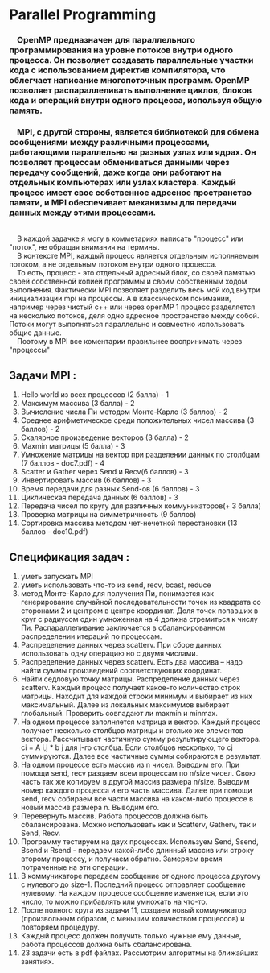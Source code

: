 # Parallel Programming
    
### &nbsp;&nbsp;&nbsp;&nbsp;OpenMP предназначен для параллельного программирования на уровне потоков внутри одного процесса. Он позволяет создавать параллельные участки кода с использованием директив компилятора, что облегчает написание многопоточных программ. OpenMP позволяет распараллеливать выполнение циклов, блоков кода и операций внутри одного процесса, используя общую память.
    
### &nbsp;&nbsp;&nbsp;&nbsp;MPI, с другой стороны, является библиотекой для обмена сообщениями между различными процессами, работающими параллельно на разных узлах или ядрах. Он позволяет процессам обмениваться данными через передачу сообщений, даже когда они работают на отдельных компьютерах или узлах кластера. Каждый процесс имеет свое собственное адресное пространство памяти, и MPI обеспечивает механизмы для передачи данных между этими процессами.
<br>
&nbsp;&nbsp;&nbsp;&nbsp;В каждой задачке я могу в комметариях написать "процесс" или "поток", не обращая внимания на термины. 
<br>
&nbsp;&nbsp;&nbsp;&nbsp;В контексте MPI, каждый процесс является отдельным исполняемым потоком, а не отдельным потоком внутри одного процесса.
<br>
&nbsp;&nbsp;&nbsp;&nbsp;То есть, процесс - это отдельный адресный блок, со своей памятью своей собственной копией программы и своим собственным ходом выполнения. Фактически MPI позволяет разделить весь мой код внутри инициализации mpi на процессы. 
А в классическом понимании, например через чистый c++ или через openMP 1 процесс разделяется на несколько потоков, деля одно адресное пространство между собой. Потоки могут выполняться параллельно и совместно использовать общие данные.
<br>
&nbsp;&nbsp;&nbsp;&nbsp;Поэтому в MPI все коментарии правильнее воспринимать через "процессы" 

## Задачи MPI : 

1. Hello world из всех процессов (2 балла) - 1
2. Maксимум массива  (3 балла)  - 2
3. Вычисление числа Пи методом Монте-Карло (3 баллов)  - 2     
4. Среднее арифметическое среди положительных чисел массива (3 баллов)  - 2 
5. Скалярное произведение векторов (3 балла)  - 2
6. Maxmin матрицы (5 балла)   - 3
7. Умножение матрицы на вектор при разделении данных по столбцам (7 баллов - doc7.pdf) - 4
8. Scatter и Gather через Send и Recv(6 баллов)  - 3 
9. Инвертировать массив (6 баллов)  -  3
10. Время передачи для разных Send-oв (6 баллов)  - 3      
11. Циклическая передача данных  (6 баллов)    -  3
12. Передача чисел по кругу  для различных коммуникаторов(+ 3 балла)    
13. Проверка матрицы на симметричность (9 баллов)  
14. Сортировка массива методом чет-нечетной перестановки (13 баллов - doc10.pdf)


## Спецификация задач : 
1. уметь запускать MPI
2. уметь использовать что-то из send, recv,  bcast, reduce
3. метод Монте-Карло для получения Пи, понимается как генерирование случайной последовательности точек из квадрата со сторонами 2 и центром в центре координат. Доля точек попавших в круг с радиусом один умноженная на 4 должна стремиться к числу Пи. Распараллеливание заключается в сбалансированном распределении итераций по процессам.
4. Распределение данных через scatterv. При сборе данных использовать одну операцию но с двумя числами.
5. Распределение данных через scatterv. Есть два массива – надо найти суммы произведений соответствующих координат.
6. Найти седловую точку матрицы. Распределение данных через scatterv. Каждый процесс получает какое-то количество строк матрицы. Находит для каждой строки минимум и выбирает из  них максимальный. Далее из локальных максимумов выбирает глобальный. Проверить совпадают ли maxmin и minmax.
7. На одном процессе заполняется матрица и вектор. Каждый процесс получает несколько столбцов матрицы и столько же элементов вектора. Рассчитывает частичную сумму результирующего вектора.  ci = A i,j * b j   для  j-го столбца. Если столбцов несколько, то cj суммируются. Далее все частичные суммы собираются в результат.
8. На одном процессе есть массив из n чисел. Выводим его. При помощи send, recv раздаем всем процессам по n/size чисел. Свою часть так же копируем в другой массив  размера n/size.  Выводим номер каждого процесса и его часть массива. Далее при помощи send, recv собираем все части массива на каком-либо процессе в новый массив размера n.  Выводим его.
9. Перевернуть массив. Работа процессов должна быть сбалансирована. Можно использовать как и Scatterv, Gatherv, так и  Send, Recv.
10. Программу тестируем на двух процессах. Используем Send, Ssend, Bsend и Rsend  - передаем какой-либо длинный массив или строку второму процессу, и получаем  обратно. Замеряем время потраченные на эти операции.
11. В коммуникаторе передаем сообщение от одного процесса другому с нулевого до size-1. Последний процесс отправляет сообщение нулевому. На каждом процессе сообщение изменяется, если это число, то можно прибавлять или умножать на что-то. 
12. После полного круга из задачи 11, создаем новый коммуникатор (произвольным образом, с меньшим количеством процессов) и повторяем процедуру.
13. Каждый процесс должен получить только нужные ему данные, работа процессов должна быть сбалансирована. 
14. 23 задачи есть в pdf файлах. Рассмотрим алгоритмы на ближайших занятиях.




